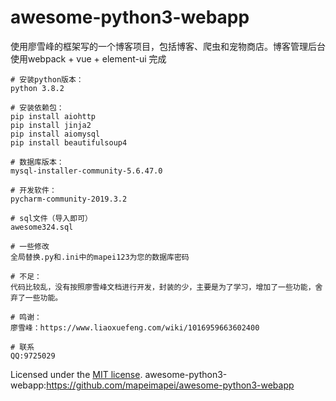# awesome-python3-webapp
使用廖雪峰的框架写的一个博客项目，包括博客、爬虫和宠物商店。博客管理后台使用webpack + vue + element-ui 完成

```
# 安装python版本：
python 3.8.2

# 安装依赖包：
pip install aiohttp
pip install jinja2
pip install aiomysql
pip install beautifulsoup4

# 数据库版本：
mysql-installer-community-5.6.47.0

# 开发软件：
pycharm-community-2019.3.2

# sql文件（导入即可）
awesome324.sql

# 一些修改
全局替换.py和.ini中的mapei123为您的数据库密码

# 不足：
代码比较乱，没有按照廖雪峰文档进行开发，封装的少，主要是为了学习，增加了一些功能，舍弃了一些功能。

# 鸣谢：
廖雪峰：https://www.liaoxuefeng.com/wiki/1016959663602400

# 联系
QQ:9725029

```

Licensed under the [MIT license](https://github.com/viljamis/vue-design-system/blob/master/LICENSE).
awesome-python3-webapp:https://github.com/mapeimapei/awesome-python3-webapp



